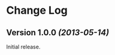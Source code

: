 Change Log
==========

Version 1.0.0 *(2013-05-14)*
----------------------------

Initial release.


